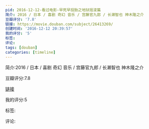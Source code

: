 ```yaml
---
pid: 2016-12-12-看过电影-早死早投胎之地狱摇滚篇
简介: 2016 / 日本 / 喜剧 奇幻 音乐 / 宫藤官九郎 / 长濑智也 神木隆之介
豆瓣评分: '7.8'
链接: https://movie.douban.com/subject/26413269/
创建时间: '2016-12-12 20:39:57'
我的评分: '5'
标签:
评论:
tags: [douban]
categories: [timeline]
---
```

简介:2016 / 日本 / 喜剧 奇幻 音乐 / 宫藤官九郎 / 长濑智也 神木隆之介

豆瓣评分:7.8

[链接](https://movie.douban.com/subject/26413269/)

我的评分:5

标签:

评论:

